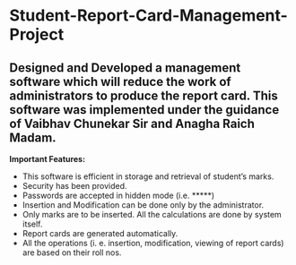 # Student-Report-Card-Management-Project
## Designed and Developed a management software which will reduce the work of administrators to produce the report card. This software was implemented under the guidance of Vaibhav Chunekar Sir and Anagha Raich Madam.

**Important Features:**
* This software is efficient in storage and retrieval of student’s marks.
* Security has been provided.
* Passwords are accepted in hidden mode (i.e. *****)
* Insertion and Modification can be done only by the administrator.
* Only marks are to be inserted. All the calculations are done by system itself.
* Report cards are generated automatically.
* All the operations (i. e. insertion, modification, viewing of report cards) are based on their roll nos. 
